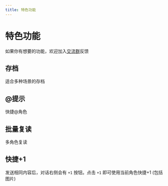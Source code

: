 ```yaml
---
title: 特色功能
---
```


 # 特色功能
 
 如果你有想要的功能，欢迎加入[交流群](https://jq.qq.com/?_wv=1027&k=ImatbCzG)反馈

 ## 存档
 
 适合多种场景的存档
 
  <VideoGif src="/img/feature/savefile.webm"/>
  

 ## @提示
 
 快捷@角色
 
 <VideoGif src="/img/feature/at.webm"/>

 ## 批量复读

 多角色复读
 
 <VideoGif src="/img/feature/repeat.webm"/>

 ## 快捷+1 <Badge type='tip' text='仅电脑'/>
 
 发送相同内容后，对话右侧会有 `+1` 按钮。点击 `+1` 即可使用当前角色快捷+1 (包括图片)
 
 <VideoGif src="/img/feature/plus1.webm"/>
